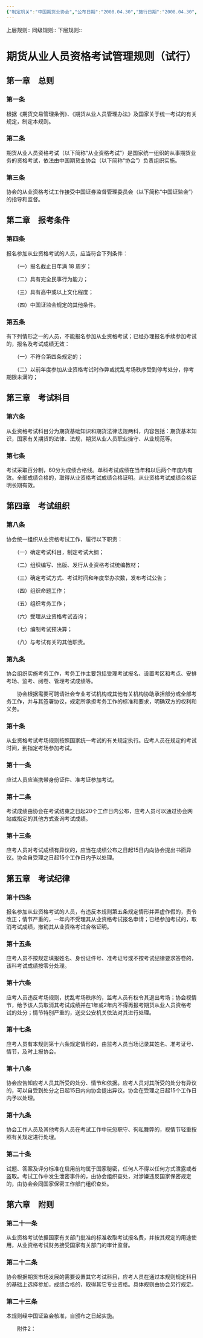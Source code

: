 ```yaml
---
{"‌‌‌‌制定机关":"中国期货业协会","公布日期":"2008.04.30","施行日期":"2008.04.30","时效性":"已被修改","效力位阶":"行业规定","法规类别":"期货综合规定","修改依据":"中国期货业协会关于发布实施《期货从业人员资格考试管理规则》修订案的通知(2017)","dg-publish":true,"created":"2023-09-27T14:51","updated":"2023-09-27T14:52","permalink":"/a///20080430/20080430/","dgPassFrontmatter":true}
---
```


上层规则:: 
同级规则::
下层规则::
# 期货从业人员资格考试管理规则（试行）

## 第一章　总则　

### 第一条

根据《期货交易管理条例》、《期货从业人员管理办法》及国家关于统一考试的有关规定，制定本规则。

### 第二条

期货从业人员资格考试（以下简称“从业资格考试”）是国家统一组织的从事期货业务的资格考试，依法由中国期货业协会（以下简称“协会”）负责组织实施。

### 第三条

协会的从业资格考试工作接受中国证券监督管理委员会（以下简称“中国证监会”）的指导和监督。

## 第二章　报考条件　

### 第四条

报名参加从业资格考试的人员，应当符合下列条件：

　　（一）报名截止日年满 18 周岁；

　　（二）具有完全民事行为能力；

　　（三）具有高中或以上文化程度；

　　（四）中国证监会规定的其他条件。

### 第五条

有下列情形之一的人员，不能报名参加从业资格考试；已经办理报名手续参加考试的，报名及考试成绩无效：

　　（一）不符合第四条规定的；

　　（二）以前年度参加从业资格考试时作弊或扰乱考场秩序受到停考处分，停考期限未满的；

## 第三章　考试科目　

### 第六条

从业资格考试科目分为期货基础知识和期货法律法规两科，内容包括：期货基本知识，国家有关期货的法律、法规，期货从业人员职业操守、从业规范等。

### 第七条

考试采取百分制，60分为成绩合格线。单科考试成绩在当年和以后两个年度内有效。全部成绩合格的，取得从业资格考试成绩合格证明。从业资格考试成绩合格证明长期有效。

## 第四章　考试组织　

### 第八条

协会统一组织从业资格考试工作，履行以下职责：

　　（一）确定考试科目，制定考试大纲；

　　（二）组织编写、出版、发行从业资格考试统编教材；

　　（三）确定考试方式、考试时间和年度举办次数，发布考试公告；

　　（四）组织命题工作；

　　（五）组织考务工作；

　　（六）受理从业资格考试咨询；

　　（七）编制考试预决算；

　　（八）与考试有关的其他职责。

### 第九条

协会组织实施考务工作，考务工作主要包括受理考试报名、设置考区和考点、安排考场、监考、阅卷、管理考试成绩等。

　　协会根据需要可聘请社会专业考试机构或其他有关机构协助承担部分或全部考务工作，并与其签署协议，规定所承担考务工作的标准和要求，明确双方的权利和义务。

### 第十条

从业资格考试考场规则按照国家统一考试的有关规定执行。应考人员在规定的考试时间，到指定考场参加考试。

### 第十一条

应试人员应当携带身份证件、准考证参加考试。

### 第十二条

考试成绩由协会在考试结束之日起20个工作日内公布，应考人员可以通过协会网站或指定的其他方式查询考试成绩。

### 第十三条

应考人员对考试成绩有异议的，应当在成绩公布之日起15日内向协会提出书面异议。协会自受理之日起15个工作日内予以处理。

## 第五章　考试纪律　

### 第十四条

报名参加从业资格考试的人员，有违反本规则第五条规定情形并弄虚作假的，责令改正；情节严重的，一年内不受理其从业资格考试报名申请；已经参加考试的，取消考试成绩，撤销其从业资格考试合格证明。

### 第十五条

应考人员不按规定填报姓名、身份证件号、准考证号或不按考试纪律要求答卷的，该科考试成绩按零分处理。

### 第十六条

应考人员违反考场规则，扰乱考场秩序的，监考人员有权令其退出考场；协会视情节，给予该人员取消其考试成绩并在1年或2年内不得再报考期货从业人员资格考试的处分；情节特别严重的，送交公安机关依法对其进行处理。

### 第十七条

应考人员有本规则第十六条规定情形的，由监考人员当场记录其姓名、准考证号、情节，及时上报协会。

### 第十八条

协会应告知应考人员其所受的处分、情节和依据。应考人员对其所受的处分有异议的，可以自受到处分之日起15日内向协会提出异议。协会在受理之日起15个工作日内予以处理。

### 第十九条

协会工作人员及其他考务人员在考试工作中玩忽职守、徇私舞弊的，视情节轻重按照有关规定进行处理。

### 第二十条

试题、答案及评分标准在启用前均属于国家秘密，任何人不得以任何方式泄露或者盗取。考试工作中发生泄密事件的，由协会组织查处，对涉嫌违反国家保密规定的，由协会会同国家保密工作部门组织查处。

## 第六章　附则　

### 第二十一条

从业资格考试依据国家有关部门批准的标准收取考试报名费，并按其规定的用途使用，从业资格考试财务接受国家有关部门的审计监督。

### 第二十二条

协会根据期货市场发展的需要设置其它考试科目，应考人员在通过本规则规定科目的基础上选择参加，成绩合格的，取得其它专业资格。具体规则由协会另行规定。

### 第二十三条

本规则经中国证监会核准，自颁布之日起实施。

　　附件2：